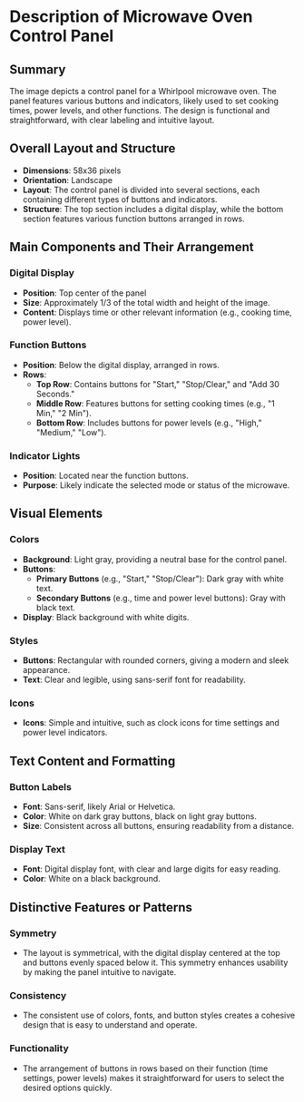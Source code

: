 # Description of Microwave Oven Control Panel

## Summary
The image depicts a control panel for a Whirlpool microwave oven. The panel features various buttons and indicators, likely used to set cooking times, power levels, and other functions. The design is functional and straightforward, with clear labeling and intuitive layout.

## Overall Layout and Structure
- **Dimensions**: 58x36 pixels
- **Orientation**: Landscape
- **Layout**: The control panel is divided into several sections, each containing different types of buttons and indicators.
- **Structure**: The top section includes a digital display, while the bottom section features various function buttons arranged in rows.

## Main Components and Their Arrangement

### Digital Display
- **Position**: Top center of the panel
- **Size**: Approximately 1/3 of the total width and height of the image.
- **Content**: Displays time or other relevant information (e.g., cooking time, power level).

### Function Buttons
- **Position**: Below the digital display, arranged in rows.
- **Rows**:
  - **Top Row**: Contains buttons for "Start," "Stop/Clear," and "Add 30 Seconds."
  - **Middle Row**: Features buttons for setting cooking times (e.g., "1 Min," "2 Min").
  - **Bottom Row**: Includes buttons for power levels (e.g., "High," "Medium," "Low").

### Indicator Lights
- **Position**: Located near the function buttons.
- **Purpose**: Likely indicate the selected mode or status of the microwave.

## Visual Elements

### Colors
- **Background**: Light gray, providing a neutral base for the control panel.
- **Buttons**:
  - **Primary Buttons** (e.g., "Start," "Stop/Clear"): Dark gray with white text.
  - **Secondary Buttons** (e.g., time and power level buttons): Gray with black text.
- **Display**: Black background with white digits.

### Styles
- **Buttons**: Rectangular with rounded corners, giving a modern and sleek appearance.
- **Text**: Clear and legible, using sans-serif font for readability.

### Icons
- **Icons**: Simple and intuitive, such as clock icons for time settings and power level indicators.

## Text Content and Formatting

### Button Labels
- **Font**: Sans-serif, likely Arial or Helvetica.
- **Color**: White on dark gray buttons, black on light gray buttons.
- **Size**: Consistent across all buttons, ensuring readability from a distance.

### Display Text
- **Font**: Digital display font, with clear and large digits for easy reading.
- **Color**: White on a black background.

## Distinctive Features or Patterns

### Symmetry
- The layout is symmetrical, with the digital display centered at the top and buttons evenly spaced below it. This symmetry enhances usability by making the panel intuitive to navigate.

### Consistency
- The consistent use of colors, fonts, and button styles creates a cohesive design that is easy to understand and operate.

### Functionality
- The arrangement of buttons in rows based on their function (time settings, power levels) makes it straightforward for users to select the desired options quickly.